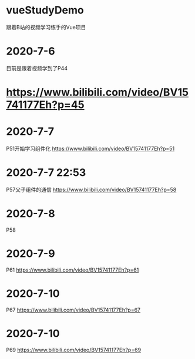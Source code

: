 # vueStudyDemo
跟着B站的视频学习练手的Vue项目

# 2020-7-6
目前是跟着视频学到了P44
# https://www.bilibili.com/video/BV15741177Eh?p=45

# 2020-7-7
P51开始学习组件化
https://www.bilibili.com/video/BV15741177Eh?p=51

# 2020-7-7 22:53
P57父子组件的通信
https://www.bilibili.com/video/BV15741177Eh?p=58

# 2020-7-8
P58

# 2020-7-9
P61
https://www.bilibili.com/video/BV15741177Eh?p=61

# 2020-7-10
P67
https://www.bilibili.com/video/BV15741177Eh?p=67

# 2020-7-10
P69
https://www.bilibili.com/video/BV15741177Eh?p=69